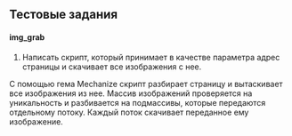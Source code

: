 ## Тестовые задания

#### img_grab
1) Написать скрипт, который принимает в качестве параметра адрес страницы и скачивает все изображения с нее.

С помощью гема Mechanize скрипт разбирает страницу и вытаскивает все изображения из нее.
Массив изображений проверяется на уникальность и разбивается на подмассивы, которые передаются отдельному потоку.
Каждый поток скачивает переданное ему изображение.